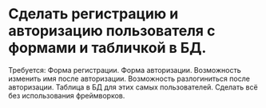 # Сделать регистрацию и авторизацию пользователя с формами и табличкой в БД.
 
Требуется:
Форма регистрации.
Форма авторизации.
Возможность изменить имя после авторизации.
Возможность разлогиниться после авторизации.
Таблица в БД для этих самых пользователей.
Сделать всё без использования фреймворков.
